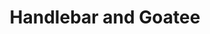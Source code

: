 ---
title: Handlebar and Goatee
tag: handlebar.and.goatee
photo: /images/73.jpg
proto: /images/73.gif
---